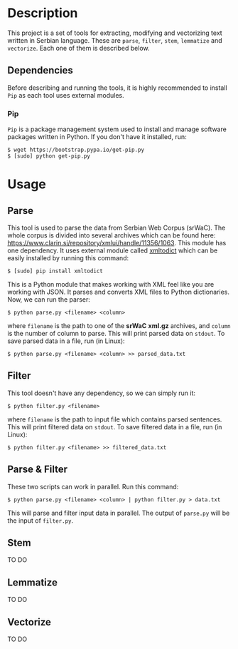 # Description
This project is a set of tools for extracting, modifying and vectorizing text written in Serbian language.
These are `parse`, `filter`, `stem`, `lemmatize` and `vectorize`. Each one of them is described below.

## Dependencies
Before describing and running the tools, it is highly recommended to install `Pip` as each tool uses external modules. 
### Pip
`Pip` is a package management system used to install and manage software packages written in Python. If you don't have it installed, run:
    
    $ wget https://bootstrap.pypa.io/get-pip.py
    $ [sudo] python get-pip.py

# Usage

## Parse
This tool is used to parse the data from Serbian Web Corpus (srWaC). The whole corpus is divided into several archives which can be found here: https://www.clarin.si/repository/xmlui/handle/11356/1063.
This module has one dependency. It uses external module called [xmltodict](http://omz-software.com/pythonista/docs/ios/xmltodict.html) which can be easily installed by running this command:

	$ [sudo] pip install xmltodict
This is a Python module that makes working with XML feel like you are working with JSON. It parses and converts XML files to Python dictionaries.
Now, we can run the parser:

    $ python parse.py <filename> <column>
where `filename` is the path to one of the **srWaC** **xml.gz** archives, and `column` is the number of column to parse. This will print parsed data on `stdout`.
To save parsed data in a file, run (in Linux):

    $ python parse.py <filename> <column> >> parsed_data.txt
	
## Filter
This tool doesn't have any dependency, so we can simply run it:

	$ python filter.py <filename>
where `filename` is the path to input file which contains parsed sentences. This will print filtered data on `stdout`.
To save filtered data in a file, run (in Linux):

	$ python filter.py <filename> >> filtered_data.txt
	
## Parse & Filter
These two scripts can work in parallel. Run this command:

	$ python parse.py <filename> <column> | python filter.py > data.txt
	
This will parse and filter input data in parallel. The output of `parse.py` will be the input of `filter.py`.

## Stem
TO DO

## Lemmatize
TO DO

## Vectorize
TO DO
